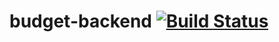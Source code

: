 # budget-backend [![Build Status](https://travis-ci.com/Bohdankm22/budgt-backend.svg?branch=master)](https://travis-ci.com/Bohdankm22/budgt-backend)
